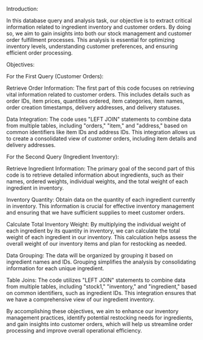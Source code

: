 Introduction:

In this database query and analysis task, our objective is to extract critical information related to ingredient inventory and customer orders. By doing so, we aim to gain insights into both our stock management and customer order fulfillment processes. This analysis is essential for optimizing inventory levels, understanding customer preferences, and ensuring efficient order processing.

Objectives:


For the First Query (Customer Orders):

Retrieve Order Information: The first part of this code focuses on retrieving vital information related to customer orders. This includes details such as order IDs, item prices, quantities ordered, item categories, item names, order creation timestamps, delivery addresses, and delivery statuses.

Data Integration: The code uses "LEFT JOIN" statements to combine data from multiple tables, including "orders," "item," and "address," based on common identifiers like item IDs and address IDs. This integration allows us to create a consolidated view of customer orders, including item details and delivery addresses.




For the Second Query (Ingredient Inventory):

Retrieve Ingredient Information: The primary goal of the second part of this code is to retrieve detailed information about ingredients, such as their names, ordered weights, individual weights, and the total weight of each ingredient in inventory.

Inventory Quantity: Obtain data on the quantity of each ingredient currently in inventory. This information is crucial for effective inventory management and ensuring that we have sufficient supplies to meet customer orders.

Calculate Total Inventory Weight: By multiplying the individual weight of each ingredient by its quantity in inventory, we can calculate the total weight of each ingredient in our inventory. This calculation helps assess the overall weight of our inventory items and plan for restocking as needed.

Data Grouping: The data will be organized by grouping it based on ingredient names and IDs. Grouping simplifies the analysis by consolidating information for each unique ingredient.

Table Joins: The code utilizes "LEFT JOIN" statements to combine data from multiple tables, including "stock1," "inventory," and "ingredient," based on common identifiers, such as ingredient IDs. This integration ensures that we have a comprehensive view of our ingredient inventory.


By accomplishing these objectives, we aim to enhance our inventory management practices, identify potential restocking needs for ingredients, and gain insights into customer orders, which will help us streamline order processing and improve overall operational efficiency.

